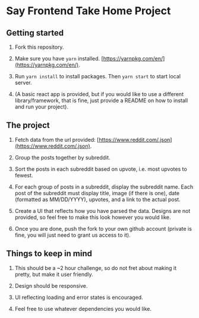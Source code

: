 # Say Frontend Take Home Project

## Getting started

1. Fork this repository.

2. Make sure you have `yarn` installed. [https://yarnpkg.com/en/](https://yarnpkg.com/en/).

3. Run `yarn install` to install packages. Then `yarn start` to start local server.

4. (A basic react app is provided, but if you would like to use a different library/framework, that is fine, just provide a README on how to install and run your project).

## The project

1. Fetch data from the url provided: [https://www.reddit.com/.json](https://www.reddit.com/.json).

2. Group the posts together by subreddit.

3. Sort the posts in each subreddit based on upvote, i.e. most upvotes to fewest.

4. For each group of posts in a subreddit, display the subreddit name. Each post of the subreddit must display title, image (if there is one), date (formatted as MM/DD/YYYY), upvotes, and a link to the actual post.

5. Create a UI that reflects how you have parsed the data. Designs are not provided, so feel free to make this look however you would like.

6. Once you are done, push the fork to your own github account (private is fine, you will just need to grant us access to it).

## Things to keep in mind

1. This should be a ~2 hour challenge, so do not fret about making it pretty, but make it user friendly.

2. Design should be responsive.

3. UI reflecting loading and error states is encouraged.

4. Feel free to use whatever dependencies you would like.
